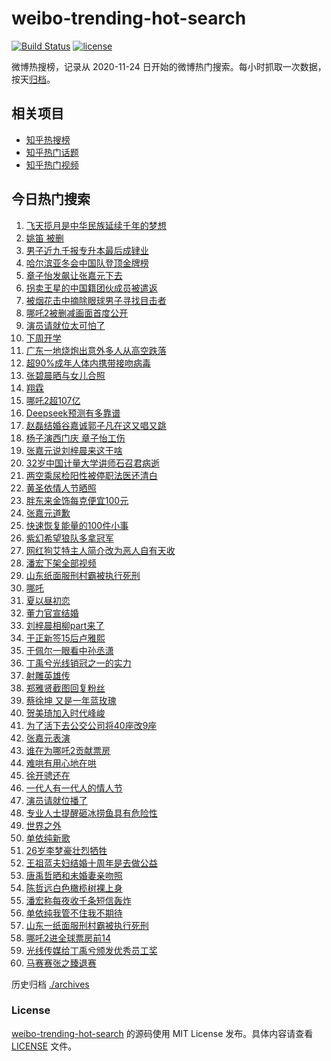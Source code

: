 # weibo-trending-hot-search

[![Build Status](https://github.com/justjavac/weibo-trending-hot-search/workflows/ci/badge.svg?branch=master)](https://github.com/justjavac/weibo-trending-hot-search/actions)
[![license](https://img.shields.io/github/license/justjavac/weibo-trending-hot-search)](https://github.com/justjavac/weibo-trending-hot-search/blob/master/LICENSE)

微博热搜榜，记录从 2020-11-24 日开始的微博热门搜索。每小时抓取一次数据，按天[归档](./archives)。

## 相关项目

- [知乎热搜榜](https://github.com/justjavac/zhihu-trending-top-search)
- [知乎热门话题](https://github.com/justjavac/zhihu-trending-hot-questions)
- [知乎热门视频](https://github.com/justjavac/zhihu-trending-hot-video)

## 今日热门搜索

<!-- BEGIN -->
<!-- 最后更新时间 Sat Feb 15 2025 01:12:29 GMT+0800 (China Standard Time) -->

1. [飞天揽月是中华民族延续千年的梦想](https://s.weibo.com//weibo?q=%23%E9%A3%9E%E5%A4%A9%E6%8F%BD%E6%9C%88%E6%98%AF%E4%B8%AD%E5%8D%8E%E6%B0%91%E6%97%8F%E5%BB%B6%E7%BB%AD%E5%8D%83%E5%B9%B4%E7%9A%84%E6%A2%A6%E6%83%B3%23&Refer=new_time)
1. [姚笛 被删](https://s.weibo.com//weibo?q=%E5%A7%9A%E7%AC%9B%20%E8%A2%AB%E5%88%A0&t=31&band_rank=1&Refer=top)
1. [男子近九千报专升本最后成肄业](https://s.weibo.com//weibo?q=%23%E7%94%B7%E5%AD%90%E8%BF%91%E4%B9%9D%E5%8D%83%E6%8A%A5%E4%B8%93%E5%8D%87%E6%9C%AC%E6%9C%80%E5%90%8E%E6%88%90%E8%82%84%E4%B8%9A%23&t=31&band_rank=19&Refer=top)
1. [哈尔滨亚冬会中国队登顶金牌榜](https://s.weibo.com//weibo?q=%23%E5%93%88%E5%B0%94%E6%BB%A8%E4%BA%9A%E5%86%AC%E4%BC%9A%E4%B8%AD%E5%9B%BD%E9%98%9F%E7%99%BB%E9%A1%B6%E9%87%91%E7%89%8C%E6%A6%9C%23&t=31&band_rank=3&Refer=top)
1. [章子怡发飙让张嘉元下去](https://s.weibo.com//weibo?q=%E7%AB%A0%E5%AD%90%E6%80%A1%E5%8F%91%E9%A3%99%E8%AE%A9%E5%BC%A0%E5%98%89%E5%85%83%E4%B8%8B%E5%8E%BB&t=31&band_rank=4&Refer=top)
1. [拐卖王星的中国籍团伙成员被遣返](https://s.weibo.com//weibo?q=%23%E6%8B%90%E5%8D%96%E7%8E%8B%E6%98%9F%E7%9A%84%E4%B8%AD%E5%9B%BD%E7%B1%8D%E5%9B%A2%E4%BC%99%E6%88%90%E5%91%98%E8%A2%AB%E9%81%A3%E8%BF%94%23&t=31&band_rank=2&Refer=top)
1. [被烟花击中摘除眼球男子寻找目击者](https://s.weibo.com//weibo?q=%23%E8%A2%AB%E7%83%9F%E8%8A%B1%E5%87%BB%E4%B8%AD%E6%91%98%E9%99%A4%E7%9C%BC%E7%90%83%E7%94%B7%E5%AD%90%E5%AF%BB%E6%89%BE%E7%9B%AE%E5%87%BB%E8%80%85%23&t=31&band_rank=5&Refer=top)
1. [哪吒2被删减画面首度公开](https://s.weibo.com//weibo?q=%23%E5%93%AA%E5%90%922%E8%A2%AB%E5%88%A0%E5%87%8F%E7%94%BB%E9%9D%A2%E9%A6%96%E5%BA%A6%E5%85%AC%E5%BC%80%23&t=31&band_rank=8&Refer=top)
1. [演员请就位太可怕了](https://s.weibo.com//weibo?q=%23%E6%BC%94%E5%91%98%E8%AF%B7%E5%B0%B1%E4%BD%8D%E5%A4%AA%E5%8F%AF%E6%80%95%E4%BA%86%23&t=31&band_rank=7&Refer=top)
1. [下周开学](https://s.weibo.com//weibo?q=%23%E4%B8%8B%E5%91%A8%E5%BC%80%E5%AD%A6%23&t=31&band_rank=10&Refer=top)
1. [广东一地烧炮出意外多人从高空跌落](https://s.weibo.com//weibo?q=%23%E5%B9%BF%E4%B8%9C%E4%B8%80%E5%9C%B0%E7%83%A7%E7%82%AE%E5%87%BA%E6%84%8F%E5%A4%96%E5%A4%9A%E4%BA%BA%E4%BB%8E%E9%AB%98%E7%A9%BA%E8%B7%8C%E8%90%BD%23&t=31&band_rank=10&Refer=top)
1. [超90%成年人体内携带接吻病毒](https://s.weibo.com//weibo?q=%23%E8%B6%8590%25%E6%88%90%E5%B9%B4%E4%BA%BA%E4%BD%93%E5%86%85%E6%90%BA%E5%B8%A6%E6%8E%A5%E5%90%BB%E7%97%85%E6%AF%92%23&t=31&band_rank=11&Refer=top)
1. [张碧晨晒与女儿合照](https://s.weibo.com//weibo?q=%23%E5%BC%A0%E7%A2%A7%E6%99%A8%E6%99%92%E4%B8%8E%E5%A5%B3%E5%84%BF%E5%90%88%E7%85%A7%23&t=31&band_rank=11&Refer=top)
1. [翔霖](https://s.weibo.com//weibo?q=%E7%BF%94%E9%9C%96&t=31&band_rank=15&Refer=top)
1. [哪吒2超107亿](https://s.weibo.com//weibo?q=%23%E5%93%AA%E5%90%922%E8%B6%85107%E4%BA%BF%23&t=31&band_rank=12&Refer=top)
1. [Deepseek预测有多靠谱](https://s.weibo.com//weibo?q=%23Deepseek%E9%A2%84%E6%B5%8B%E6%9C%89%E5%A4%9A%E9%9D%A0%E8%B0%B1%23&t=31&band_rank=14&Refer=top)
1. [赵磊结婚谷嘉诚郭子凡在这又唱又跳](https://s.weibo.com//weibo?q=%23%E8%B5%B5%E7%A3%8A%E7%BB%93%E5%A9%9A%E8%B0%B7%E5%98%89%E8%AF%9A%E9%83%AD%E5%AD%90%E5%87%A1%E5%9C%A8%E8%BF%99%E5%8F%88%E5%94%B1%E5%8F%88%E8%B7%B3%23&t=31&band_rank=16&Refer=top)
1. [杨子演西门庆 章子怡工伤](https://s.weibo.com//weibo?q=%E6%9D%A8%E5%AD%90%E6%BC%94%E8%A5%BF%E9%97%A8%E5%BA%86%20%E7%AB%A0%E5%AD%90%E6%80%A1%E5%B7%A5%E4%BC%A4&t=31&band_rank=22&Refer=top)
1. [张嘉元说刘梓晨来这干啥](https://s.weibo.com//weibo?q=%E5%BC%A0%E5%98%89%E5%85%83%E8%AF%B4%E5%88%98%E6%A2%93%E6%99%A8%E6%9D%A5%E8%BF%99%E5%B9%B2%E5%95%A5&t=31&band_rank=16&Refer=top)
1. [32岁中国计量大学讲师石召君病逝](https://s.weibo.com//weibo?q=%2332%E5%B2%81%E4%B8%AD%E5%9B%BD%E8%AE%A1%E9%87%8F%E5%A4%A7%E5%AD%A6%E8%AE%B2%E5%B8%88%E7%9F%B3%E5%8F%AC%E5%90%9B%E7%97%85%E9%80%9D%23&t=31&band_rank=6&Refer=top)
1. [两空乘尿检阳性被停职法医还清白](https://s.weibo.com//weibo?q=%23%E4%B8%A4%E7%A9%BA%E4%B9%98%E5%B0%BF%E6%A3%80%E9%98%B3%E6%80%A7%E8%A2%AB%E5%81%9C%E8%81%8C%E6%B3%95%E5%8C%BB%E8%BF%98%E6%B8%85%E7%99%BD%23&t=31&band_rank=17&Refer=top)
1. [黄圣依情人节晒照](https://s.weibo.com//weibo?q=%23%E9%BB%84%E5%9C%A3%E4%BE%9D%E6%83%85%E4%BA%BA%E8%8A%82%E6%99%92%E7%85%A7%23&t=31&band_rank=21&Refer=top)
1. [胖东来金饰每克便宜100元](https://s.weibo.com//weibo?q=%23%E8%83%96%E4%B8%9C%E6%9D%A5%E9%87%91%E9%A5%B0%E6%AF%8F%E5%85%8B%E4%BE%BF%E5%AE%9C100%E5%85%83%23&t=31&band_rank=9&Refer=top)
1. [张嘉元道歉](https://s.weibo.com//weibo?q=%E5%BC%A0%E5%98%89%E5%85%83%E9%81%93%E6%AD%89&t=31&band_rank=13&Refer=top)
1. [快速恢复能量的100件小事](https://s.weibo.com//weibo?q=%23%E5%BF%AB%E9%80%9F%E6%81%A2%E5%A4%8D%E8%83%BD%E9%87%8F%E7%9A%84100%E4%BB%B6%E5%B0%8F%E4%BA%8B%23&t=31&band_rank=23&Refer=top)
1. [紫幻希望狼队多拿冠军](https://s.weibo.com//weibo?q=%23%E7%B4%AB%E5%B9%BB%E5%B8%8C%E6%9C%9B%E7%8B%BC%E9%98%9F%E5%A4%9A%E6%8B%BF%E5%86%A0%E5%86%9B%23&t=31&band_rank=25&Refer=top)
1. [网红狗艾特主人简介改为恶人自有天收](https://s.weibo.com//weibo?q=%23%E7%BD%91%E7%BA%A2%E7%8B%97%E8%89%BE%E7%89%B9%E4%B8%BB%E4%BA%BA%E7%AE%80%E4%BB%8B%E6%94%B9%E4%B8%BA%E6%81%B6%E4%BA%BA%E8%87%AA%E6%9C%89%E5%A4%A9%E6%94%B6%23&t=31&band_rank=28&Refer=top)
1. [潘宏下架全部视频](https://s.weibo.com//weibo?q=%23%E6%BD%98%E5%AE%8F%E4%B8%8B%E6%9E%B6%E5%85%A8%E9%83%A8%E8%A7%86%E9%A2%91%23&t=31&band_rank=34&Refer=top)
1. [山东纸面服刑村霸被执行死刑](https://s.weibo.com//weibo?q=%23%E5%B1%B1%E4%B8%9C%E7%BA%B8%E9%9D%A2%E6%9C%8D%E5%88%91%E6%9D%91%E9%9C%B8%E8%A2%AB%E6%89%A7%E8%A1%8C%E6%AD%BB%E5%88%91%23&t=31&band_rank=18&Refer=top)
1. [哪吒](https://s.weibo.com//weibo?q=%E5%93%AA%E5%90%92&t=31&band_rank=27&Refer=top)
1. [夏以昼初恋](https://s.weibo.com//weibo?q=%E5%A4%8F%E4%BB%A5%E6%98%BC%E5%88%9D%E6%81%8B&t=31&band_rank=30&Refer=top)
1. [董力官宣结婚](https://s.weibo.com//weibo?q=%23%E8%91%A3%E5%8A%9B%E5%AE%98%E5%AE%A3%E7%BB%93%E5%A9%9A%23&t=31&band_rank=24&Refer=top)
1. [刘梓晨相柳part来了](https://s.weibo.com//weibo?q=%23%E5%88%98%E6%A2%93%E6%99%A8%E7%9B%B8%E6%9F%B3part%E6%9D%A5%E4%BA%86%23&t=31&band_rank=35&Refer=top)
1. [于正新签15后卢雅熙](https://s.weibo.com//weibo?q=%23%E4%BA%8E%E6%AD%A3%E6%96%B0%E7%AD%BE15%E5%90%8E%E5%8D%A2%E9%9B%85%E7%86%99%23&t=31&band_rank=37&Refer=top)
1. [于佩尔一眼看中孙丞潇](https://s.weibo.com//weibo?q=%E4%BA%8E%E4%BD%A9%E5%B0%94%E4%B8%80%E7%9C%BC%E7%9C%8B%E4%B8%AD%E5%AD%99%E4%B8%9E%E6%BD%87&t=31&band_rank=34&Refer=top)
1. [丁禹兮光线销冠之一的实力](https://s.weibo.com//weibo?q=%23%E4%B8%81%E7%A6%B9%E5%85%AE%E5%85%89%E7%BA%BF%E9%94%80%E5%86%A0%E4%B9%8B%E4%B8%80%E7%9A%84%E5%AE%9E%E5%8A%9B%23&t=31&band_rank=39&Refer=top)
1. [射雕英雄传](https://s.weibo.com//weibo?q=%E5%B0%84%E9%9B%95%E8%8B%B1%E9%9B%84%E4%BC%A0&t=31&band_rank=32&Refer=top)
1. [郑雅贤截图回复粉丝](https://s.weibo.com//weibo?q=%23%E9%83%91%E9%9B%85%E8%B4%A4%E6%88%AA%E5%9B%BE%E5%9B%9E%E5%A4%8D%E7%B2%89%E4%B8%9D%23&t=31&band_rank=26&Refer=top)
1. [蔡徐坤 又是一年蓝玫瑰](https://s.weibo.com//weibo?q=%E8%94%A1%E5%BE%90%E5%9D%A4%20%E5%8F%88%E6%98%AF%E4%B8%80%E5%B9%B4%E8%93%9D%E7%8E%AB%E7%91%B0&t=31&band_rank=30&Refer=top)
1. [贺美琦加入时代峰峻](https://s.weibo.com//weibo?q=%23%E8%B4%BA%E7%BE%8E%E7%90%A6%E5%8A%A0%E5%85%A5%E6%97%B6%E4%BB%A3%E5%B3%B0%E5%B3%BB%23&t=31&band_rank=38&Refer=top)
1. [为了活下去公交公司将40座改9座](https://s.weibo.com//weibo?q=%23%E4%B8%BA%E4%BA%86%E6%B4%BB%E4%B8%8B%E5%8E%BB%E5%85%AC%E4%BA%A4%E5%85%AC%E5%8F%B8%E5%B0%8640%E5%BA%A7%E6%94%B99%E5%BA%A7%23&t=31&band_rank=25&Refer=top)
1. [张嘉元表演](https://s.weibo.com//weibo?q=%E5%BC%A0%E5%98%89%E5%85%83%E8%A1%A8%E6%BC%94&t=31&band_rank=41&Refer=top)
1. [谁在为哪吒2贡献票房](https://s.weibo.com//weibo?q=%23%E8%B0%81%E5%9C%A8%E4%B8%BA%E5%93%AA%E5%90%922%E8%B4%A1%E7%8C%AE%E7%A5%A8%E6%88%BF%23&t=31&band_rank=33&Refer=top)
1. [难哄有用心地在哄](https://s.weibo.com//weibo?q=%E9%9A%BE%E5%93%84%E6%9C%89%E7%94%A8%E5%BF%83%E5%9C%B0%E5%9C%A8%E5%93%84&t=31&band_rank=43&Refer=top)
1. [徐开骋还在](https://s.weibo.com//weibo?q=%23%E5%BE%90%E5%BC%80%E9%AA%8B%E8%BF%98%E5%9C%A8%23&t=31&band_rank=29&Refer=top)
1. [一代人有一代人的情人节](https://s.weibo.com//weibo?q=%23%E4%B8%80%E4%BB%A3%E4%BA%BA%E6%9C%89%E4%B8%80%E4%BB%A3%E4%BA%BA%E7%9A%84%E6%83%85%E4%BA%BA%E8%8A%82%23&t=31&band_rank=47&Refer=top)
1. [演员请就位播了](https://s.weibo.com//weibo?q=%E6%BC%94%E5%91%98%E8%AF%B7%E5%B0%B1%E4%BD%8D%E6%92%AD%E4%BA%86&t=31&band_rank=43&Refer=top)
1. [专业人士提醒砸冰捞鱼具有危险性](https://s.weibo.com//weibo?q=%23%E4%B8%93%E4%B8%9A%E4%BA%BA%E5%A3%AB%E6%8F%90%E9%86%92%E7%A0%B8%E5%86%B0%E6%8D%9E%E9%B1%BC%E5%85%B7%E6%9C%89%E5%8D%B1%E9%99%A9%E6%80%A7%23&t=31&band_rank=40&Refer=top)
1. [世界之外](https://s.weibo.com//weibo?q=%E4%B8%96%E7%95%8C%E4%B9%8B%E5%A4%96&t=31&band_rank=46&Refer=top)
1. [单依纯新歌](https://s.weibo.com//weibo?q=%E5%8D%95%E4%BE%9D%E7%BA%AF%E6%96%B0%E6%AD%8C&t=31&band_rank=49&Refer=top)
1. [26岁李梦豪壮烈牺牲](https://s.weibo.com//weibo?q=%2326%E5%B2%81%E6%9D%8E%E6%A2%A6%E8%B1%AA%E5%A3%AE%E7%83%88%E7%89%BA%E7%89%B2%23&t=31&band_rank=49&Refer=top)
1. [王祖蓝夫妇结婚十周年是去做公益](https://s.weibo.com//weibo?q=%E7%8E%8B%E7%A5%96%E8%93%9D%E5%A4%AB%E5%A6%87%E7%BB%93%E5%A9%9A%E5%8D%81%E5%91%A8%E5%B9%B4%E6%98%AF%E5%8E%BB%E5%81%9A%E5%85%AC%E7%9B%8A&t=31&band_rank=20&Refer=top)
1. [唐禹哲晒和未婚妻亲吻照](https://s.weibo.com//weibo?q=%23%E5%94%90%E7%A6%B9%E5%93%B2%E6%99%92%E5%92%8C%E6%9C%AA%E5%A9%9A%E5%A6%BB%E4%BA%B2%E5%90%BB%E7%85%A7%23&t=31&band_rank=31&Refer=top)
1. [陈哲远白色橄榄树裸上身](https://s.weibo.com//weibo?q=%23%E9%99%88%E5%93%B2%E8%BF%9C%E7%99%BD%E8%89%B2%E6%A9%84%E6%A6%84%E6%A0%91%E8%A3%B8%E4%B8%8A%E8%BA%AB%23&t=31&band_rank=36&Refer=top)
1. [潘宏称每夜收千条短信轰炸](https://s.weibo.com//weibo?q=%23%E6%BD%98%E5%AE%8F%E7%A7%B0%E6%AF%8F%E5%A4%9C%E6%94%B6%E5%8D%83%E6%9D%A1%E7%9F%AD%E4%BF%A1%E8%BD%B0%E7%82%B8%23&t=31&band_rank=41&Refer=top)
1. [单依纯我管不住我不期待](https://s.weibo.com//weibo?q=%E5%8D%95%E4%BE%9D%E7%BA%AF%E6%88%91%E7%AE%A1%E4%B8%8D%E4%BD%8F%E6%88%91%E4%B8%8D%E6%9C%9F%E5%BE%85&t=31&band_rank=42&Refer=top)
1. [山东一纸面服刑村霸被执行死刑](https://s.weibo.com//weibo?q=%23%E5%B1%B1%E4%B8%9C%E4%B8%80%E7%BA%B8%E9%9D%A2%E6%9C%8D%E5%88%91%E6%9D%91%E9%9C%B8%E8%A2%AB%E6%89%A7%E8%A1%8C%E6%AD%BB%E5%88%91%23&t=31&band_rank=44&Refer=top)
1. [哪吒2进全球票房前14](https://s.weibo.com//weibo?q=%23%E5%93%AA%E5%90%922%E8%BF%9B%E5%85%A8%E7%90%83%E7%A5%A8%E6%88%BF%E5%89%8D14%23&t=31&band_rank=45&Refer=top)
1. [光线传媒给丁禹兮颁发优秀员工奖](https://s.weibo.com//weibo?q=%23%E5%85%89%E7%BA%BF%E4%BC%A0%E5%AA%92%E7%BB%99%E4%B8%81%E7%A6%B9%E5%85%AE%E9%A2%81%E5%8F%91%E4%BC%98%E7%A7%80%E5%91%98%E5%B7%A5%E5%A5%96%23&t=31&band_rank=48&Refer=top)
1. [马赛赛张之臻退赛](https://s.weibo.com//weibo?q=%23%E9%A9%AC%E8%B5%9B%E8%B5%9B%E5%BC%A0%E4%B9%8B%E8%87%BB%E9%80%80%E8%B5%9B%23&t=31&band_rank=50&Refer=top)

<!-- END -->

历史归档 [./archives](./archives)

### License

[weibo-trending-hot-search](https://github.com/justjavac/weibo-trending-hot-search) 的源码使用 MIT License
发布。具体内容请查看 [LICENSE](./LICENSE) 文件。
